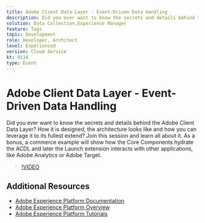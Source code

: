 ```yaml
---
title: Adobe Client Data Layer - Event-Driven Data Handling
description: Did you ever want to know the secrets and details behind the Adobe Client Data Layer? How it is designed, the architecture looks like and how you can leverage it to its fullest extend? Join this session and learn all about it. As a bonus, a commerce example will show how the Core Components hydrate the ACDL and later the Launch extension interacts with other applications, like Adobe Analytics or Adobe Target.
solution: Data Collection,Experience Manager
feature: Tags
topic: Development
role: Developer, Architect
level: Experienced
version: Cloud Service
kt: 9134
type: Event
---
```

# Adobe Client Data Layer - Event-Driven Data Handling

Did you ever want to know the secrets and details behind the Adobe Client Data Layer? How it is designed, the architecture looks like and how you can leverage it to its fullest extend? Join this session and learn all about it. As a bonus, a commerce example will show how the Core Components hydrate the ACDL and later the Launch extension interacts with other applications, like Adobe Analytics or Adobe Target.

>[!VIDEO](https://video.tv.adobe.com/v/337585/?quality=12&learn=on&hidetitle=true)

## Additional Resources

- [Adobe Experience Platform Documentation](https://experienceleague.adobe.com/docs/experience-platform.html)
- [Adobe Experience Platform Overview](https://experienceleague.adobe.com/docs/experience-platform/landing/home.html)
- [Adobe Experience Platform Tutorials](https://experienceleague.adobe.com/docs/platform-learn/tutorials/overview.html?lang=en)
